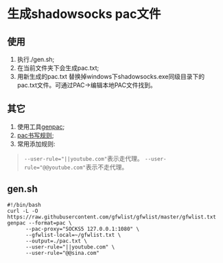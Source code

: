 # 生成shadowsocks pac文件
## 使用
1. 执行./gen.sh;  
2. 在当前文件夹下会生成pac.txt;  
3. 用新生成的pac.txt 替换掉windows下shadowsocks.exe同级目录下的pac.txt文件。可通过PAC->编辑本地PAC文件找到。  

## 其它
1. 使用工具[genpac](https://github.com/JinnLynn/genpac);  
2. [pac书写规则](http://findproxyforurl.com/pac-functions/);  
3. 常用添加规则:  
> ```--user-rule="||youtube.com"```表示走代理。
```--user-rule="@@youtube.com"```表示不走代理。

## gen.sh
```
#!/bin/bash
curl -L -O https://raw.githubusercontent.com/gfwlist/gfwlist/master/gfwlist.txt
genpac --format=pac \
      --pac-proxy="SOCKS5 127.0.0.1:1080" \
      --gfwlist-local=~/gfwlist.txt \
      --output=./pac.txt \
      --user-rule="||youtube.com" \
      --user-rule="@@sina.com"
```
